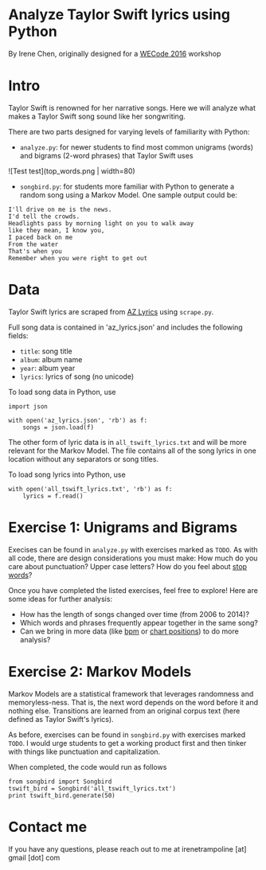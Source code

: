 # Analyze Taylor Swift lyrics using Python
By Irene Chen, originally designed for a [WECode 2016](http://www.wecodeharvard.com/) workshop

# Intro
Taylor Swift is renowned for her narrative songs. Here we will analyze what makes a Taylor Swift song sound like her songwriting.

There are two parts designed for varying levels of familiarity with Python:

 * `analyze.py`: for newer students to find most common unigrams (words) and bigrams (2-word phrases) that Taylor Swift uses

 ![Test test](top_words.png | width=80)

 * `songbird.py`: for students more familiar with Python to generate a random song using a Markov Model. One sample output could be:

```
I'll drive on me is the news.
I'd tell the crowds.
Headlights pass by morning light on you to walk away
like they mean, I know you,
I paced back on me
From the water
That's when you
Remember when you were right to get out
```

# Data
Taylor Swift lyrics are scraped from [AZ Lyrics](http://www.azlyrics.com/) using `scrape.py`.

Full song data is contained in 'az_lyrics.json' and includes the following fields:
 * `title`: song title
 * `album`: album name
 * `year`: album year
 * `lyrics`: lyrics of song (no unicode)

To load song data in Python, use

```
import json

with open('az_lyrics.json', 'rb') as f:
	songs = json.load(f)
```

The other form of lyric data is in `all_tswift_lyrics.txt` and will be more relevant for the Markov Model. The file contains all of the song lyrics in one location without any separators or song titles.

To load song lyrics into Python, use
```
with open('all_tswift_lyrics.txt', 'rb') as f:
	lyrics = f.read()
```

# Exercise 1: Unigrams and Bigrams
Execises can be found in `analyze.py` with exercises marked as `TODO`. As with all code, there are design considerations you must make: How much do you care about punctuation? Upper case letters? How do you feel about [stop words](https://en.wikipedia.org/wiki/Stop_words)?

Once you have completed the listed exercises, feel free to explore! Here are some ideas for further analysis:
 * How has the length of songs changed over time (from 2006 to 2014)?
 * Which words and phrases frequently appear together in the same song?
 * Can we bring in more data (like [bpm](https://www.cs.ubc.ca/~Davet/music/artist/T/T60.html) or [chart positions](https://en.wikipedia.org/wiki/Taylor_Swift_discography)) to do more analysis?

# Exercise 2: Markov Models
Markov Models are a statistical framework that leverages randomness and memoryless-ness. That is, the next word depends on the word before it and nothing else. Transitions are learned from an original corpus text (here defined as Taylor Swift's lyrics).

As before, exercises can be found in `songbird.py` with exercises marked `TODO`. I would urge students to get a working product first and then tinker with things like punctuation and capitalization.

When completed, the code would run as follows

```
from songbird import Songbird
tswift_bird = Songbird('all_tswift_lyrics.txt')
print tswift_bird.generate(50)
```

# Contact me
If you have any questions, please reach out to me at irenetrampoline \[at\] gmail \[dot\] com
```